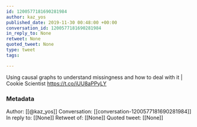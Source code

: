 ```yaml
---
id: 1200577181690281984
author: kaz_yos
published_date: 2019-11-30 00:48:00 +00:00
conversation_id: 1200577181690281984
in_reply_to: None
retweet: None
quoted_tweet: None
type: tweet
tags:

---
```


Using causal graphs to understand missingness and how to deal with it | Cookie Scientist https://t.co/iUU8aPPyLY

### Metadata

Author: [[@kaz_yos]]
Conversation: [[conversation-1200577181690281984]]
In reply to: [[None]]
Retweet of: [[None]]
Quoted tweet: [[None]]
